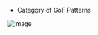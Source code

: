 - Category of GoF Patterns

![image](https://user-images.githubusercontent.com/69576676/131095583-69517194-a4d1-4c16-b190-5f90298ca675.png)
